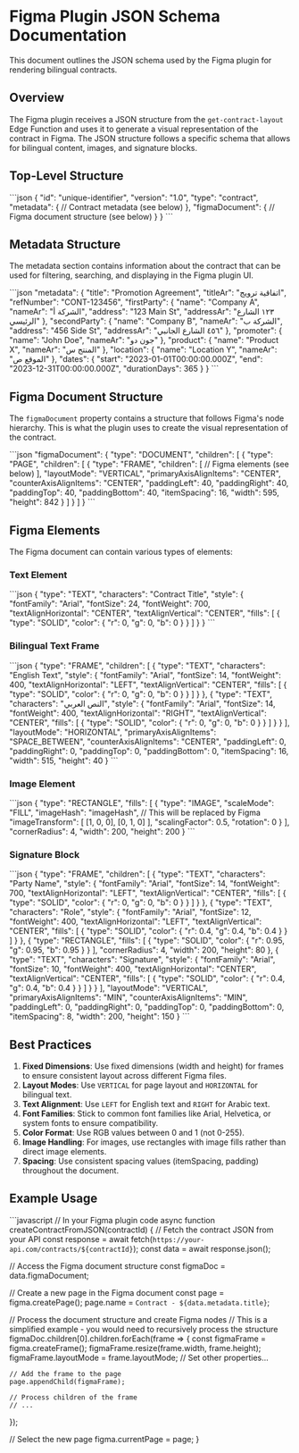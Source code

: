 # Figma Plugin JSON Schema Documentation

This document outlines the JSON schema used by the Figma plugin for rendering bilingual contracts.

## Overview

The Figma plugin receives a JSON structure from the `get-contract-layout` Edge Function and uses it to generate a visual representation of the contract in Figma. The JSON structure follows a specific schema that allows for bilingual content, images, and signature blocks.

## Top-Level Structure

\`\`\`json
{
  "id": "unique-identifier",
  "version": "1.0",
  "type": "contract",
  "metadata": {
    // Contract metadata (see below)
  },
  "figmaDocument": {
    // Figma document structure (see below)
  }
}
\`\`\`

## Metadata Structure

The metadata section contains information about the contract that can be used for filtering, searching, and displaying in the Figma plugin UI.

\`\`\`json
"metadata": {
  "title": "Promotion Agreement",
  "titleAr": "اتفاقية ترويج",
  "refNumber": "CONT-123456",
  "firstParty": {
    "name": "Company A",
    "nameAr": "الشركة أ",
    "address": "123 Main St",
    "addressAr": "١٢٣ الشارع الرئيسي"
  },
  "secondParty": {
    "name": "Company B",
    "nameAr": "الشركة ب",
    "address": "456 Side St",
    "addressAr": "٤٥٦ الشارع الجانبي"
  },
  "promoter": {
    "name": "John Doe",
    "nameAr": "جون دو"
  },
  "product": {
    "name": "Product X",
    "nameAr": "المنتج س"
  },
  "location": {
    "name": "Location Y",
    "nameAr": "الموقع ص"
  },
  "dates": {
    "start": "2023-01-01T00:00:00.000Z",
    "end": "2023-12-31T00:00:00.000Z",
    "durationDays": 365
  }
}
\`\`\`

## Figma Document Structure

The `figmaDocument` property contains a structure that follows Figma's node hierarchy. This is what the plugin uses to create the visual representation of the contract.

\`\`\`json
"figmaDocument": {
  "type": "DOCUMENT",
  "children": [
    {
      "type": "PAGE",
      "children": [
        {
          "type": "FRAME",
          "children": [
            // Figma elements (see below)
          ],
          "layoutMode": "VERTICAL",
          "primaryAxisAlignItems": "CENTER",
          "counterAxisAlignItems": "CENTER",
          "paddingLeft": 40,
          "paddingRight": 40,
          "paddingTop": 40,
          "paddingBottom": 40,
          "itemSpacing": 16,
          "width": 595,
          "height": 842
        }
      ]
    }
  ]
}
\`\`\`

## Figma Elements

The Figma document can contain various types of elements:

### Text Element

\`\`\`json
{
  "type": "TEXT",
  "characters": "Contract Title",
  "style": {
    "fontFamily": "Arial",
    "fontSize": 24,
    "fontWeight": 700,
    "textAlignHorizontal": "CENTER",
    "textAlignVertical": "CENTER",
    "fills": [
      {
        "type": "SOLID",
        "color": {
          "r": 0,
          "g": 0,
          "b": 0
        }
      }
    ]
  }
}
\`\`\`

### Bilingual Text Frame

\`\`\`json
{
  "type": "FRAME",
  "children": [
    {
      "type": "TEXT",
      "characters": "English Text",
      "style": {
        "fontFamily": "Arial",
        "fontSize": 14,
        "fontWeight": 400,
        "textAlignHorizontal": "LEFT",
        "textAlignVertical": "CENTER",
        "fills": [
          {
            "type": "SOLID",
            "color": {
              "r": 0,
              "g": 0,
              "b": 0
            }
          }
        ]
      }
    },
    {
      "type": "TEXT",
      "characters": "النص العربي",
      "style": {
        "fontFamily": "Arial",
        "fontSize": 14,
        "fontWeight": 400,
        "textAlignHorizontal": "RIGHT",
        "textAlignVertical": "CENTER",
        "fills": [
          {
            "type": "SOLID",
            "color": {
              "r": 0,
              "g": 0,
              "b": 0
            }
          }
        ]
      }
    }
  ],
  "layoutMode": "HORIZONTAL",
  "primaryAxisAlignItems": "SPACE_BETWEEN",
  "counterAxisAlignItems": "CENTER",
  "paddingLeft": 0,
  "paddingRight": 0,
  "paddingTop": 0,
  "paddingBottom": 0,
  "itemSpacing": 16,
  "width": 515,
  "height": 40
}
\`\`\`

### Image Element

\`\`\`json
{
  "type": "RECTANGLE",
  "fills": [
    {
      "type": "IMAGE",
      "scaleMode": "FILL",
      "imageHash": "imageHash", // This will be replaced by Figma
      "imageTransform": [
        [1, 0, 0],
        [0, 1, 0]
      ],
      "scalingFactor": 0.5,
      "rotation": 0
    }
  ],
  "cornerRadius": 4,
  "width": 200,
  "height": 200
}
\`\`\`

### Signature Block

\`\`\`json
{
  "type": "FRAME",
  "children": [
    {
      "type": "TEXT",
      "characters": "Party Name",
      "style": {
        "fontFamily": "Arial",
        "fontSize": 14,
        "fontWeight": 700,
        "textAlignHorizontal": "LEFT",
        "textAlignVertical": "CENTER",
        "fills": [
          {
            "type": "SOLID",
            "color": {
              "r": 0,
              "g": 0,
              "b": 0
            }
          }
        ]
      }
    },
    {
      "type": "TEXT",
      "characters": "Role",
      "style": {
        "fontFamily": "Arial",
        "fontSize": 12,
        "fontWeight": 400,
        "textAlignHorizontal": "LEFT",
        "textAlignVertical": "CENTER",
        "fills": [
          {
            "type": "SOLID",
            "color": {
              "r": 0.4,
              "g": 0.4,
              "b": 0.4
            }
          }
        ]
      }
    },
    {
      "type": "RECTANGLE",
      "fills": [
        {
          "type": "SOLID",
          "color": {
            "r": 0.95,
            "g": 0.95,
            "b": 0.95
          }
        }
      ],
      "cornerRadius": 4,
      "width": 200,
      "height": 80
    },
    {
      "type": "TEXT",
      "characters": "Signature",
      "style": {
        "fontFamily": "Arial",
        "fontSize": 10,
        "fontWeight": 400,
        "textAlignHorizontal": "CENTER",
        "textAlignVertical": "CENTER",
        "fills": [
          {
            "type": "SOLID",
            "color": {
              "r": 0.4,
              "g": 0.4,
              "b": 0.4
            }
          }
        ]
      }
    }
  ],
  "layoutMode": "VERTICAL",
  "primaryAxisAlignItems": "MIN",
  "counterAxisAlignItems": "MIN",
  "paddingLeft": 0,
  "paddingRight": 0,
  "paddingTop": 0,
  "paddingBottom": 0,
  "itemSpacing": 8,
  "width": 200,
  "height": 150
}
\`\`\`

## Best Practices

1. **Fixed Dimensions**: Use fixed dimensions (width and height) for frames to ensure consistent layout across different Figma files.
2. **Layout Modes**: Use `VERTICAL` for page layout and `HORIZONTAL` for bilingual text.
3. **Text Alignment**: Use `LEFT` for English text and `RIGHT` for Arabic text.
4. **Font Families**: Stick to common font families like Arial, Helvetica, or system fonts to ensure compatibility.
5. **Color Format**: Use RGB values between 0 and 1 (not 0-255).
6. **Image Handling**: For images, use rectangles with image fills rather than direct image elements.
7. **Spacing**: Use consistent spacing values (itemSpacing, padding) throughout the document.

## Example Usage

\`\`\`javascript
// In your Figma plugin code
async function createContractFromJSON(contractId) {
  // Fetch the contract JSON from your API
  const response = await fetch(`https://your-api.com/contracts/${contractId}`);
  const data = await response.json();
  
  // Access the Figma document structure
  const figmaDoc = data.figmaDocument;
  
  // Create a new page in the Figma document
  const page = figma.createPage();
  page.name = `Contract - ${data.metadata.title}`;
  
  // Process the document structure and create Figma nodes
  // This is a simplified example - you would need to recursively process the structure
  figmaDoc.children[0].children.forEach(frame => {
    const figmaFrame = figma.createFrame();
    figmaFrame.resize(frame.width, frame.height);
    figmaFrame.layoutMode = frame.layoutMode;
    // Set other properties...
    
    // Add the frame to the page
    page.appendChild(figmaFrame);
    
    // Process children of the frame
    // ...
  });
  
  // Select the new page
  figma.currentPage = page;
}
